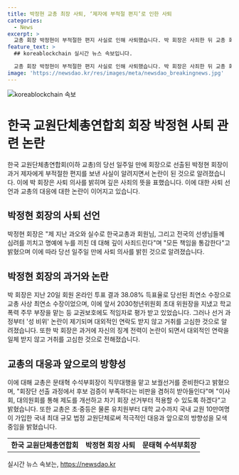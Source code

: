 ```yaml
---
title: 박정현 교총 최장 사퇴, ‘제자에 부적절 편지’로 인한 사퇴
categories:
  - News
excerpt: >
  교총 회장 박정현이 부적절한 편지 사실로 인해 사퇴했습니다. 박 회장은 사죄한 뒤 교총 회장직에서 물러났으며, 후임 회장에 대한 보궐선거가 예정되고 있습니다. 이번 사태로 인해 교총은 후보자의 도덕성을 검증하는 절차를 강화하고, 차기 회장 선거부터 적용할 계획이라고 밝혔습니다. 해당 사태로 인해 교사 커뮤니티와 교총 게시판에서 사퇴 촉구 게시글이 등장했으며, 교총은 국내 최대 규모의 교원단체이기에 이번 사태는 많은 이목을 끌고 있습니다.
feature_text: >
  ## koreablockchain 실시간 뉴스 속보입니다.

  교총 회장 박정현이 부적절한 편지 사실로 인해 사퇴했습니다. 박 회장은 사죄한 뒤 교총 회장직에서 물러났으며, 후임 회장에 대한 보궐선거가 예정되고 있습니다. 이번 사태로 인해 교총은 후보자의 도덕성을 검증하는 절차를 강화하고, 차기 회장 선거부터 적용할 계획이라고 밝혔습니다. 해당 사태로 인해 교사 커뮤니티와 교총 게시판에서 사퇴 촉구 게시글이 등장했으며, 교총은 국내 최대 규모의 교원단체이기에 이번 사태는 많은 이목을 끌고 있습니다.
image: 'https://newsdao.kr/res/images/meta/newsdao_breakingnews.jpg'
---
```


<p><img src="https://newsdao.kr/res/images/meta/newsdao_breakingnews.jpg" alt="koreablockchain 속보" /></p>

<h1>한국 교원단체총연합회 회장 박정현 사퇴 관련 논란</h1>

<p data-ke-size="size16">한국 교원단체총연합회(이하 교총)의 당선 일주일 만에 회장으로 선출된 박정현 회장이 과거 제자에게 부적절한 편지를 보낸 사실이 알려지면서 논란이 된 것으로 알려졌습니다. 이에 박 회장은 사퇴 의사를 밝히며 깊은 사죄의 뜻을 표했습니다. 이에 대한 사퇴 선언과 교총의 대응에 대한 논란이 이어지고 있습니다.</p>

<h2 data-ke-size="size26">박정현 회장의 사퇴 선언</h2>

<p data-ke-size="size16">박정현 회장은 "제 지난 과오와 실수로 한국교총과 회원님, 그리고 전국의 선생님들께 심려를 끼치고 명예에 누를 끼친 데 대해 깊이 사죄드린다"며 "모든 책임을 통감한다"고 밝혔으며 이에 따라 당선 일주일 만에 사퇴 의사를 밝힌 것으로 알려졌습니다.</p>

<h2 data-ke-size="size26">박정현 회장의 과거와 논란</h2>

<p data-ke-size="size16">박 회장은 지난 20일 회원 온라인 투표 결과 38.08% 득표율로 당선된 최연소 수장으로 교총 사상 최연소 수장이었으며, 이에 앞서 2030청년위원회 초대 위원장을 지냈고 학교폭력 주무 부장을 맡는 등 교권보호에도 적임자로 평가 받고 있었습니다. 그러나 선거 과정부터 '성 비위' 논란이 제기되며 대외적인 연락도 받지 않고 거취를 고심한 것으로 알려졌습니다. 또한 박 회장은 과거에 자신의 징계 전력이 논란이 되면서 대외적인 연락을 일체 받지 않고 거취를 고심한 것으로 전해졌습니다.</p>

<h2 data-ke-size="size26">교총의 대응과 앞으로의 방향성</h2>

<p data-ke-size="size16">이에 대해 교총은 문태혁 수석부회장이 직무대행을 맡고 보궐선거를 준비한다고 밝혔으며, "회장단 선출 과정에서 후보 검증이 부족하다는 비판을 겸허히 받아들인다"며 "이사회, 대의원회를 통해 제도를 개선하고 차기 회장 선거부터 적용할 수 있도록 하겠다"고 밝혔습니다. 또한 교총은 초·중등은 물론 유치원부터 대학 교수까지 국내 교원 10만여명이 가입한 국내 최대 규모 법정 교원단체로써 적극적인 대응과 앞으로의 방향성을 모색 중임을 밝혔습니다.</p>

<table>
  <tr>
    <td style="text-align: center; height: 17px;"><b>한국 교원단체총연합회</b></td>
    <td style="text-align: center; height: 17px;"><b>박정현 회장 사퇴</b></td>
    <td style="text-align: center; height: 17px;"><b>문태혁 수석부회장</b></td>
  </tr>
</table>
실시간 뉴스 속보는, <a href="https://newsdao.kr" rel="dofollow">https://newsdao.kr</a>


